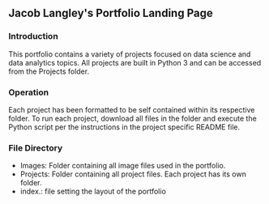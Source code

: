 ## Jacob Langley's Portfolio Landing Page

### Introduction

This portfolio contains a variety of projects focused on data science and data analytics topics. All projects are built in Python 3 and can be accessed from the Projects folder.

### Operation

Each project has been formatted to be self contained within its respective folder. To run each project, download all files in the folder and execute the Python script per the instructions in the project specific README file. 

### File Directory
- Images: Folder containing all image files used in the portfolio.
- Projects: Folder containing all project files. Each project has its own folder.
- index.: file setting the layout of the portfolio




